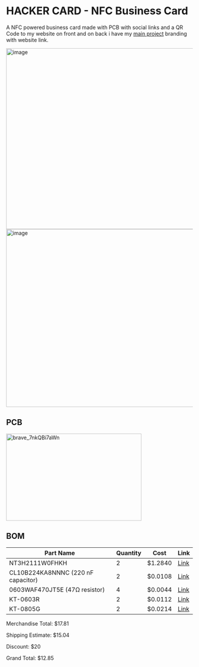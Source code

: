 # HACKER CARD - NFC Business Card

A NFC powered business card made with PCB with social links and a QR Code to my website on front and on back i have my [main project](https://qeintech.in/) branding with website link.

<img width="770" height="488" alt="image" src="https://github.com/user-attachments/assets/9dc1454d-6c1d-4f71-b703-00d372f150e8" />
<img width="754" height="480" alt="image" src="https://github.com/user-attachments/assets/66795871-32b7-4444-bfdf-e172161548d8" />

## PCB
<img width="365" height="235" alt="brave_7nkQBi7aWn" src="https://github.com/user-attachments/assets/62598f00-53bd-4988-8db7-df482b586a56" />

## BOM
| Part Name | Quantity | Cost | Link          |
|-----------|----------|------|---------------|
| NT3H2111W0FHKH  | 2        | $1.2840    | [Link](https://lcsc.com/product-detail/RFID-ICs_NXP-NT3H2111W0FHKH_C710403.html) |
| CL10B224KA8NNNC (220 nF capacitor)   | 2        | $0.0108    | [Link](https://www.lcsc.com/product-detail/C21120.html) |
| 0603WAF470JT5E (47Ω resistor)    | 4        | $0.0044    | [Link](https://www.lcsc.com/product-detail/C23182.html) |
| KT-0603R     | 2        | $0.0112    | [Link](https://www.lcsc.com/product-detail/C2286.html) |
| KT-0805G     | 2        | $0.0214    | [Link](https://www.lcsc.com/product-detail/C2297.html) |

Merchandise Total: $17.81

Shipping Estimate: $15.04

Discount: $20

Grand Total: $12.85
